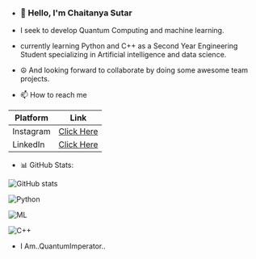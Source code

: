 - ### 👋 Hello, I'm Chaitanya Sutar

- I seek to develop Quantum Computing and machine learning. 

- currently learning Python and C++ as a Second Year Engineering Student specializing in Artificial intelligence and data science. 

- ☮️ And looking forward to collaborate by doing some awesome team projects.

- 📫 How to reach me 

| Platform   | Link |
|------------|------|
| Instagram  | [Click Here](https://www.instagram.com/chaitanyasutar79?utm_source=qr&igsh=MWVzdWEzbjRvNmd0cw==) |
| LinkedIn   | [Click Here](https://www.linkedin.com/in/chaitanya-sutar-0754362b9?utm_source=share&utm_campaign=share_via&utm_content=profile&utm_medium=android_app) |


- 📊 GitHub Stats:

![GitHub stats](https://github-readme-stats.vercel.app/api?username=Alt-Chaitanya&show_icons=true&theme=radical&include_all_commits=true&count_private=true&cache_seconds=1800&v=1)

![Python](https://img.shields.io/badge/Python-3776AB?style=for-the-badge&logo=python&logoColor=white)

![ML](https://img.shields.io/badge/Machine%20Learning-green)

![C++](https://img.shields.io/badge/C++-00599C?style=for-the-badge&logo=cplusplus&logoColor=white) 

- I Am..QuantumImperator.. 

<!---
Alt-Chaitanya/Alt-Chaitanya is a ✨ special ✨ repository because its `README.md` (this file) appears on your GitHub profile.
You can click the Preview link to take a look at your changes.
--->
